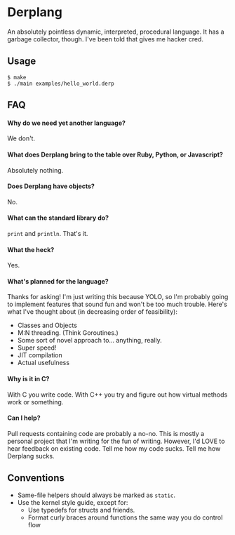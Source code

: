 # Derplang

An absolutely pointless dynamic, interpreted, procedural language. It has a
garbage collector, though. I've been told that gives me hacker cred.

## Usage

```shell
$ make
$ ./main examples/hello_world.derp
```

## FAQ

#### Why do we need yet another language?

We don't.

#### What does Derplang bring to the table over Ruby, Python, or Javascript?

Absolutely nothing.

#### Does Derplang have objects?

No.

#### What can the standard library do?

`print` and `println`. That's it.

#### What the heck?

Yes.

#### What's planned for the language?

Thanks for asking! I'm just writing this because YOLO, so I'm probably going to
implement features that sound fun and won't be too much trouble. Here's what
I've thought about (in decreasing order of feasibility):

 * Classes and Objects
 * M:N threading. (Think Goroutines.)
 * Some sort of novel approach to... anything, really.
 * Super speed!
 * JIT compilation
 * Actual usefulness

#### Why is it in C?

With C you write code. With C++ you try and figure out how virtual methods work
or something.

#### Can I help?

Pull requests containing code are probably a no-no. This is mostly a personal
project that I'm writing for the fun of writing. However, I'd LOVE to hear
feedback on existing code. Tell me how my code sucks. Tell me how Derplang sucks.

## Conventions

 * Same-file helpers should always be marked as `static`.
 * Use the kernel style guide, except for:
   * Use typedefs for structs and friends.
   * Format curly braces around functions the same way you do control flow

